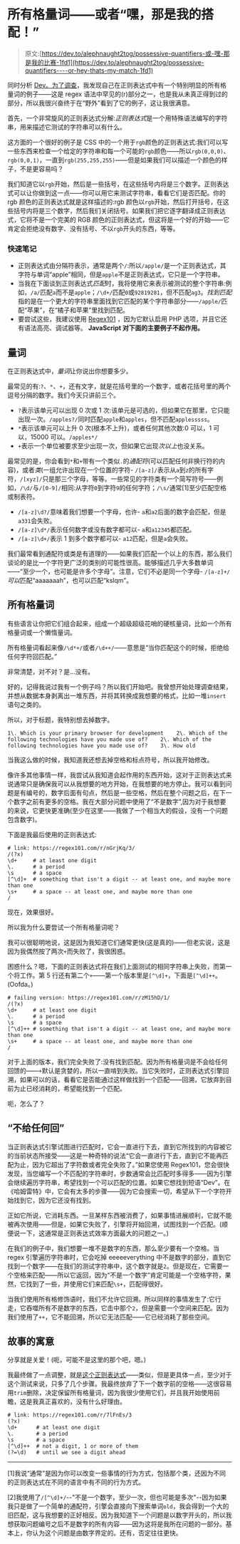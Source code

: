 # 所有格量词——或者“嘿，那是我的搭配！”

> 原文:[https://dev.to/alephnaught2tog/possessive-quantifiers-或-嘿-那是我的比赛-1fd1](https://dev.to/alephnaught2tog/possessive-quantifiers----or-hey-thats-my-match-1fd1)

同时分析 [Dev。为了调查](https://dev.to/devteam/state-of-the-web-data---call-for-analysis-2o75)，我发现自己在正则表达式中有一个特别明显的所有格量词的例子——这是 regex 语法中罕见的(r)部分之一，也是我从未真正得到过的部分，所以我很兴奋终于在“野外”看到了它的例子，这让我很满意。

首先，一个非常旋风的正则表达式分解:*正则表达式*是一个用特殊语法编写的字符串，用来描述它测试的字符串可以有什么。

这方面的一个很好的例子是 CSS 中的一个用于`rgb`颜色的正则表达式:我们可以写一些东西来检查一个给定的字符串和每一个可能的`rgb`颜色——所以`rgb(0,0,0)`、`rgb(0,0,1)`，一直到`rgb(255,255,255)`——但是如果我们可以描述一个颜色的样子，不是更容易吗？

我们知道它以`rgb`开始，然后是一些括号，在这些括号内将是三个数字。正则表达式可以让你做到这一点——你可以用它来测试字符串，看看它们是否匹配。你的 rgb 颜色的正则表达式就是这样描述的:rgb 颜色以`rgb`开始，然后打开括号，在这些括号内将是三个数字，然后我们关闭括号。如果我们把它逐字翻译成正则表达式，它将不是一个完美的 RGB 颜色的正则表达式，但这将是一个好的开始——它肯定会拒绝没有数字、没有括号、不以`rgb`开头的东西，等等。

### [](#quick-notes)快速笔记

*   正则表达式由分隔符表示，通常是两个`/`:所以`/apple/`是一个正则表达式，其字符与单词“apple”相同，但是`apple`不是正则表达式，它只是一个字符串。
*   当我在下面谈到正则表达式*匹配*时，我将使用它来表示被测试的整个字符串:例如，`/a/`匹配`a`而不是`apple`；`/\d+/`匹配`0`或`92819281`，但不匹配`ag3`。*找到匹配*指的是在一个更大的字符串里面找到它匹配的某个字符串部分——`/apple/`匹配“苹果”，在“橘子和苹果”里找到匹配。
*   要尝试这些，我建议使用 [Regex101](https://regex101.com/) ，因为它默认启用 PHP 选项，并且它还有语法高亮、调试器等。 **JavaScript 对下面的主要例子不起作用。**

## [](#quantifiers)量词

在正则表达式中，*量词*让你说出你想要多少。

最常见的有:`?`、`*`、`+`，还有文字，就是花括号里的一个数字，或者花括号里的两个逗号分隔的数字。我们今天只讲前三个。

*   `?`表示该单元可以出现 0 次或 1 次:该单元是可选的，但如果它在那里，它只能出现一次。`/apples?/`同时匹配`apple`和`apples`，但不匹配`applesssss`。
*   `*`表示该单元可以上升 0 次(根本不上升)，或者任何其他次数:0 可以，1 可以，15000 可以。`/apples*/`
*   `+`表示一个单位被要求至少出现一次，但如果它出现*次以上*也没关系。

最常见的是，你会看到`*`和`+`带有一个类似`.`的*通配符*(可以匹配任何非换行符的内容)，或者*类*(一组允许出现在一个位置的字符- `/[a-z]/`表示从`a`到`z`的所有字符，`/[xyz]/`只是那三个字母，等等。一些常见的字符类有一个简写符号——例如，`/\d/`与`/[0-9]/`相同:从字符`0`到字符`9`的任何字符；`/\s/`通常[1]至少匹配空格或制表符。

*   `/[a-z]\d?/`意味着我们想要一个字母，也许- `a`和`a2`后面的数字会匹配，但是`a331`会失败。
*   `/[a-z]\d*/`表示任何数字或没有数字都可以- `a`和`a12345`都匹配。
*   `/[a-z]\d+/`表示 1 到多个数字都可以- `a12`匹配，但是`a`会失败。

我们最常看到通配符或类是有道理的——如果我们匹配一个以上的东西，那么我们谈论的是比一个字符更广泛的类别的可能性很高。能够描述几乎大多数单词——“至少一个，也可能是许多个字母”。注意，它们不必是同一个字母- `/[a-z]+/` *可以*匹配“aaaaaaah”，也可以匹配“kslqm”。

## [](#possessive-quantifiers)所有格量词

有些语言让你把它们组合起来，组成一个超级超级花哨的硬核量词，比如一个所有格量词或一个懒惰量词。

所有格量词看起来像`/\d*+/`或者`/\d++/`——意思是“当你匹配这个的时候，拒绝给任何字符回匹配。”

非常清楚，对不对？是...没有。

好的，记得我说过我有一个例子吗？所以我们开始吧。我曾想开始处理调查结果，并想从数据本身剥离出一堆东西，并将其转换成我想要的格式，比如一堆`insert`语句之类的。

所以，对于标题，我特别想去掉数字。

```
1\. Which is your primary browser for development    2\. Which of the following technologies have you made use of?    2\. Which of the following technologies have you made use of?    3\. How old 
```

当我这么做的时候，我知道我还想去掉空格和标点符号，所以我开始修改。

像许多其他事情一样，我尝试从我知道会起作用的东西开始，这对于正则表达式来说通常只是确保我可以从我想要的地方开始，在我想要的地方停止。我可以看到问题是有编号的，数字后面有句点，然后是一些空格，然后在整个问题之后，在下一个数字之前有更多的空格。我在大部分问题中使用了“不是数字”,因为对于我想要的来说，它更快更准确(至少在这里——我做了一个相当大的假设，没有一个问题包含数字)。

下面是我最后使用的正则表达式:

```
# link: https://regex101.com/r/nGrjKq/3/
/(?x)
\d+     # at least one digit
\.      # a period
\s      # a space
[^\d]+  # something that isn't a digit -- at least one, and maybe more than one
\s+     # a space -- at least one, and maybe more than one
/ 
```

现在，效果很好。

所以我为什么要尝试一个所有格量词呢？

我可以很聪明地说，这是因为我知道它们通常更快(这是真的)——但老实说，这是因为我偶然按了两次`+`而失败了，我很困惑。

困惑什么？嗯，下面的正则表达式将在我们上面测试的相同字符串上失败，而第一个将工作。第 5 行还有第二个`+`——第一个版本里是`[^\d]+`，下面是`[^\d]++`。(Oofda。)

```
# failing version: https://regex101.com/r/zM15hD/1/ 
/(?x)
\d+     # at least one digit
\.      # a period
\s      # a space
[^\d]++ # something that isn't a digit -- at least one, and maybe more than one
\s+     # a space -- at least one, and maybe more than one
/ 
```

对于上面的版本，我们完全失败了:没有找到匹配。因为所有格量词是不会给任何回馈的——`+`默认是贪婪的，所以一直啃到失败。当它失败时，正则表达式引擎回溯，如果可以的话，看看它是否能通过这样做找到一个匹配——回溯，它放弃到目前为止已经消耗的，希望能找到一个匹配。

呃，怎么了？

## [](#dont-give-any-back)“不给任何回”

当正则表达式引擎试图进行匹配时，它会一直进行下去，直到它所找到的内容被它的当前状态所接受——这是一种奇特的说法“它会一直进行下去，直到它不能再匹配为止，因为它超出了字符数或者完全失败了。”如果您使用 Regex101，您会很快发现，当您编写一个不匹配的字符串时，步数通常会比匹配时多得多——因为引擎会继续遍历字符串，希望找到一个可以匹配的位置。如果它想找到短语“Dev”。在《哈姆雷特》中，它会有太多的步骤——因为它会搜索一切，希望从下一个字符开始找到它，因为它还没有找到。

正如它所说，它消耗东西。一旦某样东西被消费了，如果事情进展顺利，它就不能被再次使用——但是，如果它失败了，引擎将开始回溯，试图找到一个匹配。(顺便说一下，这通常是正则表达式效率方面最大的问题之一。)

在我们的例子中，我们想要一堆不是数字的东西，那么至少要有一个空格。当 regex 引擎遍历字符串时，它会吃掉 eeeeeverything 中不是数字的部分，直到它找到一个数字——在我们的测试字符串中，这个数字就是`2`。但是现在，它需要一个空格来匹配——所以它返回，因为“不是一个数字”肯定可能是一个空格字符，果然，它找到了一些，并使用它们来匹配`\s+`，匹配得很好。

当我们使用所有格修饰语时，我们不允许它回溯。所以同样的事情发生了:它行走，它吞噬所有不是数字的东西，它击中那个`2`，但是需要一个空间来匹配。因为我们使用了`++`，它不能回溯，所以它无法匹配——它已经消耗了那些空间。

## [](#moral-of-the-story)故事的寓意

分享就是关爱！(呃，可能不是这里的那个吧，嗯。)

我最终做了一点调整，就是[这个正则表达式](https://regex101.com/r/7lFnEs/3)——类似，但是更具体一点，至少对于这个测试来说，只多了几个步骤。我最终放弃了下一个数字前的空格——这很容易用`trim`删除，决定保留所有格量词，因为我很少使用它们，并且我开始使用前瞻，这是我真正喜欢的，没有什么好理由。

```
# link: https://regex101.com/r/7lFnEs/3
(?x) 
\d+      # at least one digit
\.       # a period
\s       # a space
[^\d]++  # not a digit, 1 or more of them
(?=\d)   # until we see a digit ahead 
```

* * *

[1]我说“通常”是因为你可以改变一些事情的行为方式，包括那个类，还因为不同的正则表达式在不同的语言中有不同的行为方式。

[2]我使用了`/[^\d]+/`--"不是一个数字，至少一次，但也可能是多次"--因为如果我只是做了一个简单的通配符，引擎会直接向下搜索单词`old`，我会得到一个大的旧匹配，这与我想要的正好相反。因为我知道下一个问题是以数字开头的，所以我想获取问题编号之后不是数字的所有内容——因为这将是我所在问题的一部分。基本上，你认为这个问题是由数字界定的。还有，否定往往更快。